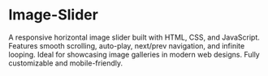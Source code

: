 # Image-Slider
A responsive horizontal image slider built with HTML, CSS, and JavaScript. Features smooth scrolling, auto-play, next/prev navigation, and infinite looping. Ideal for showcasing image galleries in modern web designs. Fully customizable and mobile-friendly.
